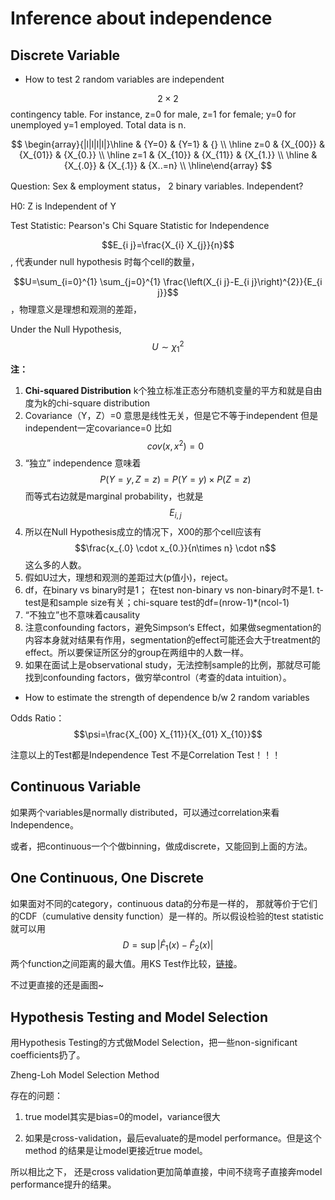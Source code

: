 # Inference about independence

## Discrete Variable

* How to test 2 random variables are independent 

$$2\times2$$ contingency table. For instance, z=0 for male, z=1 for female; y=0 for unemployed y=1 employed. Total data is n. 

$$
\begin{array}{|l|l|l|l|}\hline & {Y=0} & {Y=1} & {} \\ \hline z=0 & {X_{00}} & {X_{01}} & {X_{0.}} \\ \hline z=1 & {X_{10}} & {X_{11}} & {X_{1.}} \\ \hline & {X_{.0}} & {X_{.1}} & {X..=n} \\ \hline\end{array}
$$

Question: Sex & employment status， 2 binary variables. Independent? 

H0: Z is Independent of Y  

Test Statistic: Pearson's Chi Square Statistic for Independence 

$$E_{i j}=\frac{X_{i} X_{j}}{n}$$ , 代表under null hypothesis 时每个cell的数量，

 $$U=\sum_{i=0}^{1} \sum_{j=0}^{1} \frac{\left(X_{i j}-E_{i j}\right)^{2}}{E_{i j}}$$ ，物理意义是理想和观测的差距，

Under the Null Hypothesis, $$U \sim \chi_{1}^{2}$$ 

**注：**

1. **Chi-squared Distribution** k个独立标准正态分布随机变量的平方和就是自由度为k的chi-square distribution
2. Covariance（Y，Z）=0 意思是线性无关，但是它不等于independent  但是independent一定covariance=0 比如 $$cov(x, x^{2})=0$$ 
3. “独立” independence 意味着 $$P(Y=y, Z=z)=P(Y=y)\times P(Z=z)$$ 而等式右边就是marginal probability，也就是 $$E_{i,j}$$ 
4. 所以在Null Hypothesis成立的情况下，X00的那个cell应该有 $$\frac{x_{.0} \cdot x_{0.}}{n\times n} \cdot n$$ 这么多的人数。
5. 假如U过大，理想和观测的差距过大\(p值小\)，reject。
6. df，在binary vs binary时是1； 在test non-binary vs non-binary时不是1. t-test是和sample size有关；chi-square test的df=\(nrow-1\)\*\(ncol-1\)
7. “不独立”也不意味着causality
8. 注意confounding factors，避免Simpson‘s Effect，如果做segmentation的内容本身就对结果有作用，segmentation的effect可能还会大于treatment的effect。所以要保证所区分的group在两组中的人数一样。
9. 如果在面试上是observational study，无法控制sample的比例，那就尽可能找到confounding factors，做穷举control（考查的data intuition）。

* How to estimate the strength of dependence b/w 2 random variables

Odds Ratio： $$\psi=\frac{X_{00} X_{11}}{X_{01} X_{10}}$$ 

注意以上的Test都是Independence Test 不是Correlation Test！！！





## Continuous Variable 

如果两个variables是normally distributed，可以通过correlation来看Independence。

或者，把continuous一个个做binning，做成discrete，又能回到上面的方法。



## One Continuous, One Discrete 

如果面对不同的category，continuous data的分布是一样的， 那就等价于它们的CDF（cumulative density function）是一样的。所以假设检验的test statistic就可以用 $$D=\sup \left|\hat{F}_{1}(x)-\hat{F}_{2}(x)\right|$$ 两个function之间距离的最大值。用KS Test作比较，[链接](https://en.wikipedia.org/wiki/Kolmogorov%E2%80%93Smirnov_test)。

不过更直接的还是画图~



## Hypothesis Testing and Model Selection

用Hypothesis Testing的方式做Model Selection，把一些non-significant coefficients扔了。

Zheng-Loh Model Selection Method

存在的问题： 

1. true model其实是bias=0的model，variance很大

2. 如果是cross-validation，最后evaluate的是model performance。但是这个method 的结果是让model更接近true model。

所以相比之下， 还是cross validation更加简单直接，中间不绕弯子直接奔model performance提升的结果。

